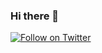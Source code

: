 ### Hi there 👋

[![Follow on Twitter](https://img.shields.io/twitter/follow/Yogesh_gosavi_?style=social)](https://twitter.com/Yogesh_gosavi_)

<!--
**yogeshgosavi/yogeshgosavi** is a ✨ _special_ ✨ repository because its `README.md` (this file) appears on your GitHub profile.

Here are some ideas to get you started:

- 🔭 I’m currently working on ...
- 🌱 I’m currently learning ...
- 👯 I’m looking to collaborate on ...
- 🤔 I’m looking for help with ...
- 💬 Ask me about ...
- 📫 How to reach me: ...
- 😄 Pronouns: ...
- ⚡ Fun fact: ...
-->
